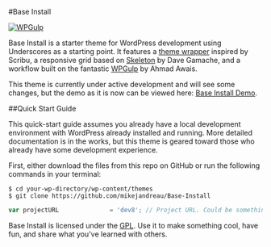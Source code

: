 #Base Install

[![WPGulp](https://img.shields.io/badge/Built%20For%20WordPress-%E2%93%A6-lightgrey.svg?style=flat-square)](https://github.com/mikejandreau/Base-Install-Four) 

Base Install is a starter theme for WordPress development using Underscores as a starting point. It features a [theme wrapper](http://scribu.net/wordpress/theme-wrappers.html) inspired by Scribu, a responsive grid based on [Skeleton](http://getskeleton.com/) by Dave Gamache, and a workflow built on the fantastic [WPGulp](https://labs.ahmadawais.com/WPGulp/) by Ahmad Awais. 

This theme is currently under active development and will see some changes, but the demo as it is now can be viewed here: [Base Install Demo](http://losaidos.com/dev/baseinstall).



##Quick Start Guide

This quick-start guide assumes you already have a local development environment with WordPress already installed and running. More detailed documentation is in the works, but this theme is geared toward those who already have some development experience.

First, either download the files from this repo on GitHub or run the following commands in your terminal:

```shell
$ cd your-wp-directory/wp-content/themes
$ git clone https://github.com/mikejandreau/Base-Install
```

```javascript
var projectURL              = 'dev8'; // Project URL. Could be something like localhost:8888.
```


Base Install is licensed under the [GPL](https://en.wikipedia.org/wiki/GNU_General_Public_License). Use it to make something cool, have fun, and share what you've learned with others.